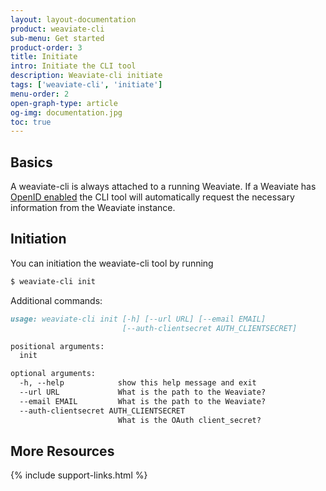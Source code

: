 ```yaml
---
layout: layout-documentation
product: weaviate-cli
sub-menu: Get started
product-order: 3
title: Initiate
intro: Initiate the CLI tool
description: Weaviate-cli initiate
tags: ['weaviate-cli', 'initiate']
menu-order: 2
open-graph-type: article
og-img: documentation.jpg
toc: true
---
```


## Basics

A weaviate-cli is always attached to a running Weaviate. If a Weaviate has [OpenID enabled](/documentation/weaviate/current/setup/authenticate.html) the CLI tool will automatically request the necessary information from the Weaviate instance.

## Initiation

You can initiation the weaviate-cli tool by running

```bash
$ weaviate-cli init
```

Additional commands:

```markdown
usage: weaviate-cli init [-h] [--url URL] [--email EMAIL]
                         [--auth-clientsecret AUTH_CLIENTSECRET]

positional arguments:
  init

optional arguments:
  -h, --help            show this help message and exit
  --url URL             What is the path to the Weaviate?
  --email EMAIL         What is the path to the Weaviate?
  --auth-clientsecret AUTH_CLIENTSECRET
                        What is the OAuth client_secret?
```

## More Resources

{% include support-links.html %}